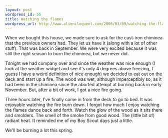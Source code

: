 ```yaml
---
layout: post
wordpress_id: 55
title: Watching the flames
wordpress_url: http://www.alieniloquent.com/2006/03/09/watching-the-flames/
---
```

When we bought this house, we made sure to ask for the cast-iron chiminea that
the previous owners had. They let us have it (along with a lot of other
stuff). That was back in September. We were very excited because it was still
the right season to burn the chiminea, but we never did.

Tonight we had company over and since the weather was nice enough (I look at
the weather widget and see it's only 4 degrees above freezing, I guess I have
a weird definition of nice enough) we decided to eat out on the deck and start
up a fire. The wood was wet, although imperceptibly so, as it had been in the
chiminea since the aborted attempt at burning back in early November. But,
after a bit of work, I got a nice fire going.

Three hours later, I've finally come in from the deck to go to bed. It was
enjoyable watching the fire burn down. I forgot how much I enjoy watching the
flames dance back and forth. Watch the glow of the wood as it sits there and
smolders. The smell of the smoke from good wood. The (little bit of) radiant
heat. It reminded me of my Boy Scout days just a little.

We'll be burning a lot this spring.

